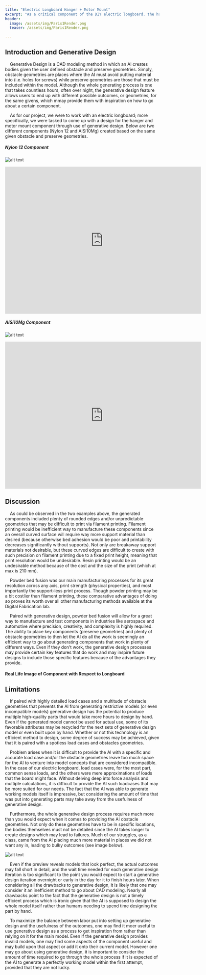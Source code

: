 ```yaml
---
title: "Electric Longboard Hanger + Motor Mount"
excerpt: "As a critical component of the DIY electric longboard, the hanger and motor mount was created mostly through use of generative design, and it was created while keeping in mind the various forces that may destroy it. ."
header:
  image: /assets/img/Paris1Render.png
  teaser: /assets/img/Paris1Render.png
   
---
```

## Introduction and Generative Design
&nbsp;&nbsp;&nbsp;&nbsp;Generative Design is a CAD modeling method in which an AI creates bodies given the user defined obstacle and preserve geometries. Simply, obstacle geometries are places where the AI must avoid putting material into (i.e. holes for screws) while preserve geometries are those that must be included within the model. Although the whole generating process is one that takes countless hours, often over night, the generative design feature allows users to end up with different possible outcomes, or geometries, for the same givens, which mmay provide them with inspiration on how to go about a certain component. 

&nbsp;&nbsp;&nbsp;&nbsp;As for our project, we were to work with an electric longboard; more specifically, we were tasked to come up with a design for the hanger and motor mount component through use of generative design. Below are two different components (Nylon 12 and AlSi10Mg) created based on the same given obstacle and preserve geometries. 

##### Nylon 12 Component

![alt text](https://ChanwooLe2.github.io/assets/img/Paris1Render.png "Paris 1")

<iframe src="https://vanderbilt643.autodesk360.com/shares/public/SH512d4QTec90decfa6e8d0b23bf95bdbd57?mode=embed" width="640" height="480" allowfullscreen="true" webkitallowfullscreen="true" mozallowfullscreen="true"  frameborder="0"></iframe>

##### AlSi10Mg Component

![alt text](https://ChanwooLe2.github.io/assets/img/Paris2Render.png "Paris 2")

<iframe src="https://vanderbilt643.autodesk360.com/shares/public/SH512d4QTec90decfa6e7609e01854733bbb?mode=embed" width="640" height="480" allowfullscreen="true" webkitallowfullscreen="true" mozallowfullscreen="true"  frameborder="0"></iframe>

## Discussion

&nbsp;&nbsp;&nbsp;&nbsp;As could be observed in the two examples above, the generated components included plenty of rounded edges and/or unpredictable geometries that may be difficult to print via filament printing. Filament printing would be inefficient way to manufacture these components since an overall curved surface will require way more support material than desired (because otherwise bed adhesion would be poor and printability decreases significantly without supports). Not only are breakaway support materials not desirable, but these curved edges are difficult to create with such precision on filament printing due to a fixed print height, meaning that print resolution would be undesirable. Resin printing would be an undesirable method because of the cost and the size of the print (which at max is 210 mm). 

&nbsp;&nbsp;&nbsp;&nbsp;Powder bed fusion was our main manufacturing processes for its great resolution across any axis, print strength (physical properties), and most importantly the support-less print process. Though powder printing may be a bit costlier than filament printing, these comparative advantages of doing so proves its worth over all other manufacturing methods available at the Digital Fabrication lab.

&nbsp;&nbsp;&nbsp;&nbsp;Paired with generative design, powder bed fusion will allow for a great way to manufacture and test components in industries like aerospace and automotive where precision, creativity, and complexity is highly required. The ability to place key components (preserve geometries) and plenty of obstacle geometries to then let the AI do all the work is seemingly an efficient way to go about generating components that work in plenty of different ways. Even if they don't work, the generative design processes may provide certain key features that do work and may inspire future designs to include those specific features because of the advantages they provide. 

#### Real Life Image of Component with Respect to Longboard

## Limitations

&nbsp;&nbsp;&nbsp;&nbsp;If paired with highly detailed load cases and a multitude of obstacle geometries that prevents the AI from generating restrictive models (or even incompatible models) generative design has the potential to produce multiple high-quality parts that would take more hours to design by hand. Even if the generated model cannot be used for actual use, some of its favorable attributes may be recycled for the next sets of generative design model or even built upon by hand. Whether or not this technology is an efficient method to design, some degree of success may be achieved, given that it is paired with a spotless load cases and obstacles geometries.

&nbsp;&nbsp;&nbsp;&nbsp;Problem arises when it is difficult to provide the AI with a specific and accurate load case and/or the obstacle geometries leave too much space for the AI to venture into model concepts that are considered incompatible. In the case of our electric longboard, load cases were, for the most part, common sense loads, and the others were mere approximations of loads that the board might face. Without delving deep into force analysis and multiple calculations, it is difficult to provide the AI such loadcases that may be more suited for our needs. The fact that the AI was able to generate working models itself is impressive, but considering the amount of time that was put into generating parts may take away from the usefulness of generative design. 

&nbsp;&nbsp;&nbsp;&nbsp;Furthermore, the whole generative design process requires much more than you would expect when it comes to providing the AI obstacle geometries. Not only do these geometries have to be in specific locations, the bodies themselves must not be detailed since the AI takes longer to create designs which may lead to failures. Much of our struggles, as a class, came from the AI placing much more material in places we did not want any in, leading to bulky outcomes (see image below).

![alt text](https://ChanwooLe2.github.io/assets/img/Paris3Fail.png "Paris 3")

&nbsp;&nbsp;&nbsp;&nbsp;Even if the preview reveals models that look perfect, the actual outcomes may fall short in detail, and the wait time needed for each generative design iteration is too significant to the point you would expect to start a generative design iteration overnight or early in the day for it to finish hours later. When considering all the drawbacks to generative design, it is likely that one may consider it an inefficient method to go about CAD modeling. Nearly all drawbacks point to the fact that the generative design is not a timely efficient process which is ironic given that the AI is supposed to design the whole model itself rather than humans needing to spend time designing the part by hand.

&nbsp;&nbsp;&nbsp;&nbsp;To maximize the balance between labor put into setting up generative design and the usefulness of the outcomes, one may find it moer useful to use generative design as a process to get inspiration from rather than relying on it for the main model. Even if the generative design provides invalid models, one may find some aspects of the component useful and may build upon that aspect or add it onto their current model. However one may go about using generative design, it is important to consider the amount of time required to go through the whole process if it is expected of the AI to generate a perfectly working model within the first attempt, provided that they are not lucky.
